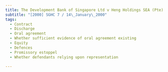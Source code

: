 ```yaml
---
title: The Development Bank of Singapore Ltd v Heng Holdings SEA (Pte) Ltd and Others 
subtitle: "[2000] SGHC 7 / 14\_January\_2000"
tags:
  - Contract
  - Discharge
  - Oral agreement
  - Whether sufficient evidence of oral agreement existing
  - Equity
  - Defences
  - Promissory estoppel
  - Whether defendants relying upon representation

---
```


